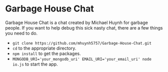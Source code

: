 # Garbage House Chat
Garbage House Chat is a chat created by Michael Huynh for garbage people. If you want to help debug this sick nasty chat, there are a few things you need to do.

* `git clone https://github.com/mhuynh5757/Garbage-House-Chat.git`
* `cd` to the appropriate directory.
* `npm install` to get the packages.
* `MONGODB_URI='your_mongodb_uri' EMAIL_URI='your_email_uri' node io.js` to start the app.
